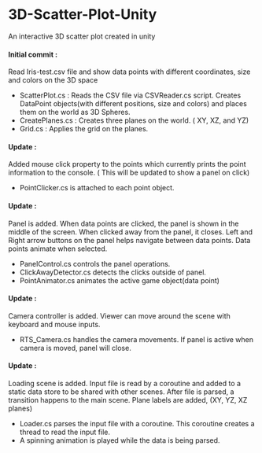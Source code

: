 # 3D-Scatter-Plot-Unity
An interactive 3D scatter plot created in unity

#### Initial commit : 
Read Iris-test.csv file and show data points with different coordinates, size and colors on the 3D space

- ScatterPlot.cs : Reads the CSV file via CSVReader.cs script. Creates DataPoint objects(with different positions, size and colors) and places them on the world as 3D Spheres.
- CreatePlanes.cs : Creates three planes on the world. ( XY, XZ, and YZ)
- Grid.cs : Applies the grid on the planes.


#### Update : 
Added mouse click property to the points which currently prints the point information to the console. ( This will be updated to show a panel on click)
- PointClicker.cs is attached to each point object. 


#### Update : 
Panel is added. When data points are clicked, the panel is shown in the middle of the screen. When clicked away from the panel, it closes. Left and Right arrow buttons on the panel helps navigate between data points.
Data points animate when selected.
- PanelControl.cs controls the panel operations.
- ClickAwayDetector.cs detects the clicks outside of panel.
- PointAnimator.cs animates the active game object(data point)

#### Update : 
Camera controller is added. Viewer can move around the scene with keyboard and mouse inputs.
- RTS_Camera.cs handles the camera movements. If panel is active when camera is moved, panel will close.

#### Update :
Loading scene is added. Input file is read by a coroutine and added to a static data store to be shared with other scenes.
After file is parsed, a transition happens to the main scene.
Plane labels are added, (XY, YZ, XZ planes)
- Loader.cs parses the input file with a coroutine. This coroutine creates a thread to read the input file. 
- A spinning animation is played while the data is being parsed.
